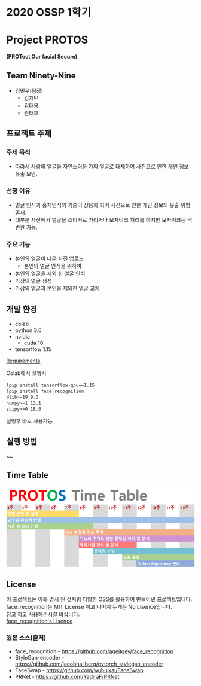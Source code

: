 # 2020 OSSP 1학기

# Project PROTOS   
**(PROTect Our facial Secure)**

## Team Ninety-Nine

* 김민우(팀장)
  * 김지민
  * 김태용
  * 원태호



## 프로젝트 주제

### 주제 목적

- 따라서 사람의 얼굴을 자연스러운 가짜 얼굴로 대체하여 사진으로 인한 개인 정보 유출 보안.

### 선정 이유

- 얼굴 인식과 홍채인식의 기술이 상용화 되어 사진으로 인한 개인 정보의 유출 위험 존재.
- 대부분 사진에서 얼굴을 스티커로 가리거나 모자이크 처리를 하지만 모자이크는 역 변환 가능.

### 주요 기능

- 본인의 얼굴이 나온 사진 업로드
    - 본인의 얼굴 인식을 위하여
- 본인의 얼굴을 제외 한 얼굴 인식
- 가상의 얼굴 생성
- 가상의 얼굴과 본인을 제외한 얼굴 교체




## 개발 환경
- colab
- python 3.6
- nvidia
    - cuda 10
- tensorflow 1.15



[Requirements](https://github.com/CSID-DGU/2020-1-OSSP1-ninetynine-2/blob/master/requirements.txt)



Colab에서 실행시
<pre><code>!pip install tensorflow-gpu==1.15 
!pip install face_recognition 
dlib>=19.9.0 
numpy>=1.13.1 
scipy>=0.18.0 </code></pre>
실행후 바로 사용가능




## 실행 방법
~~




## Time Table
![Time-Table](./timetable.PNG)




## License
이 프로젝트는 아래 명시 된 것처럼 다양한 OSS를 활용하여 만들어낸 프로젝트입니다.   
face_recognition는 MIT License 이고 나머지 두개는 No Lisence입니다.   
참고 하고 사용해주시길 바랍니다.   
[face_recognition's Lisence](https://https://github.com/ageitgey/face_recognition/blob/master/LICENSE)




### 원본 소스(출처)
- face_recognition - <https://github.com/ageitgey/face_recognition>
- StyleGan-encoder - <https://github.com/jacobhallberg/pytorch_stylegan_encoder>
- FaceSwap - <https://github.com/wuhuikai/FaceSwap>
- PRNet - <https://github.com/YadiraF/PRNet>

